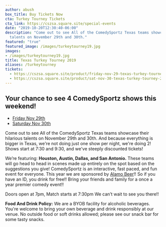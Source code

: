 ```yaml
---
author: abush
box_title: Buy Tickets Now
cta: Turkey Tourney Tickets
cta_link: https://cszsa.square.site/special-events
date: "2019-10-20T12:30:40-06:00"
description: "Come out to see All of the ComedySportz Texas teams showcase their hilarious
  talents on November 29th and 30th."
featured: "true"
featured_image: /images/turkeytourney19.jpg
images:
- /images/turkeytourney19.jpg
title: Texas Turkey Tourney 2019
aliases: /turkeytourney
tickets:
  - https://cszsa.square.site/product/friday-nov-29-texas-turkey-tourney-2019/1
  - https://cszsa.square.site/product/sat-nov-30-texas-turkey-tourney-2019/2
---
```

<h2>Your chance to see 4 ComedySportz shows this weekend!</h2>

<div>
  <ul class="actions">
      <li><a href="https://cszsa.square.site/product/friday-nov-29-texas-turkey-tourney-2019/1" class="button special">Friday Nov 29th</a></li>
      <li><a href="https://cszsa.square.site/product/sat-nov-30-texas-turkey-tourney-2019/2" class="button special">Saturday Nov 30th</a></li>
  </ul>
</div>

Come out to see All of the ComedySportz Texas teams showcase their hilarious talents on November 29th and 30th. And because everything is bigger in Texas, we're not doing just one show per night, we're doing 2! Shows start at 7:30 and 9:30, and we've steeply discounted tickets!

We’re featuring: **Houston, Austin, Dallas, and San Antonio.** These teams will go head to head in scenes made up entirely on the spot based on the suggestions you give!
ComedySportz is an interactive, fast paced, and fun event for everyone.
This year we are sponsored by [Alamo Beer](https://www.alamobeer.com/)!! So if you have an ID, you drink for free!! Bring your friends and family for a once a year premier comedy event!!

Doors open at 7pm, Match starts at 7:30pm
We can’t wait to see you there!!

**Food And Drink Policy:** We are a BYOB facility for alcoholic beverages. You're welcome to bring your own beverage and drink responsibly at our venue. No outside food or soft drinks allowed; please see our snack bar for some tasty snacks.
